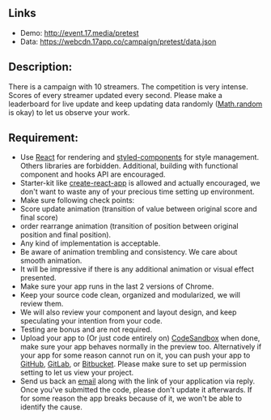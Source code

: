 ## Links

- Demo: http://event.17.media/pretest
- Data: https://webcdn.17app.co/campaign/pretest/data.json

## Description:

There is a campaign with 10 streamers. The competition is very intense. Scores of every streamer updated every second. Please make a leaderboard for live update and keep updating data randomly ([Math.random](https://developer.mozilla.org/en-US/docs/Web/JavaScript/Reference/Global_Objects/Math/random) is okay) to let us observe your work.

## Requirement:

- Use [React](https://reactjs.org) for rendering and [styled-components](https://www.styled-components.com) for style management. Others libraries are forbidden. Additional, building with functional component and hooks API are encouraged.
- Starter-kit like [create-react-app](https://github.com/facebook/create-react-app) is allowed and actually encouraged, we don't want to waste any of your precious time setting up environment.
- Make sure following check points:
- Score update animation (transition of value between original score and final score)
- order rearrange animation (transition of position between original position and final position).
- Any kind of implementation is acceptable.
- Be aware of animation trembling and consistency. We care about smooth animation.
- It will be impressive if there is any additional animation or visual effect presented.
- Make sure your app runs in the last 2 versions of Chrome.
- Keep your source code clean, organized and modularized, we will review them.
- We will also review your component and layout design, and keep speculating your intention from your code.
- Testing are bonus and are not required.
- Upload your app to (Or just code entirely on) [CodeSandbox](https://codesandbox.io/) when done, make sure your app behaves normally in the preview too. Alternatively if your app for some reason cannot run on it, you can push your app to [GitHub](https://github.com/), [GitLab](https://gitlab.com/), or [Bitbucket](https://bitbucket.org/). Please make sure to set up permission setting to let us view your project.
- Send us back an [email](mailto:dev17@17.media) along with the link of your application via reply. Once you've submitted the code, please don't update it afterwards. If for some reason the app breaks because of it, we won't be able to identify the cause.
